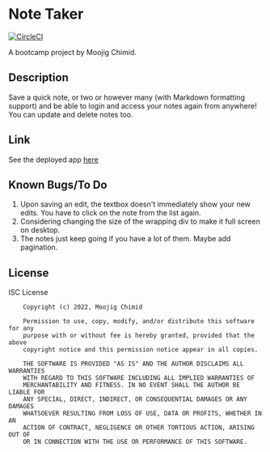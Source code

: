 # Note Taker

[![CircleCI](https://dl.circleci.com/status-badge/img/gh/moojigc/note-taker/tree/master.svg?style=svg)](https://dl.circleci.com/status-badge/redirect/gh/moojigc/note-taker/tree/master)

A bootcamp project by Moojig Chimid.

## Description

Save a quick note, or two or however many (with Markdown formatting support) and be able to login and access your notes again from anywhere! You can update and delete notes too.

## Link

See the deployed app [here](https://note-taker.chimid.rocks/)

## Known Bugs/To Do

1. Upon saving an edit, the textbox doesn't immediately show your new edits. You have to click on the note from the list again.
2. Considering changing the size of the wrapping div to make it full screen on desktop.
3. The notes just keep going if you have a lot of them. Maybe add pagination.

## License

ISC License

        Copyright (c) 2022, Moojig Chimid

        Permission to use, copy, modify, and/or distribute this software for any
        purpose with or without fee is hereby granted, provided that the above
        copyright notice and this permission notice appear in all copies.

        THE SOFTWARE IS PROVIDED "AS IS" AND THE AUTHOR DISCLAIMS ALL WARRANTIES
        WITH REGARD TO THIS SOFTWARE INCLUDING ALL IMPLIED WARRANTIES OF
        MERCHANTABILITY AND FITNESS. IN NO EVENT SHALL THE AUTHOR BE LIABLE FOR
        ANY SPECIAL, DIRECT, INDIRECT, OR CONSEQUENTIAL DAMAGES OR ANY DAMAGES
        WHATSOEVER RESULTING FROM LOSS OF USE, DATA OR PROFITS, WHETHER IN AN
        ACTION OF CONTRACT, NEGLIGENCE OR OTHER TORTIOUS ACTION, ARISING OUT OF
        OR IN CONNECTION WITH THE USE OR PERFORMANCE OF THIS SOFTWARE.

